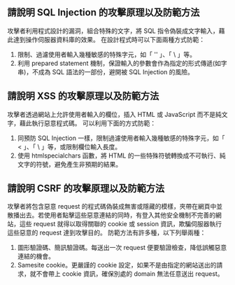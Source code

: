 ## 請說明 SQL Injection 的攻擊原理以及防範方法
攻擊者利用程式設計的漏洞，組合特殊的文字，將 SQL 指令偽裝成文字輸入，藉此達到操作伺服器資料庫的效果。
在設計程式時可以下面兩種方式防範：
1. 限制、過濾使用者輸入幾種敏感的特殊字元，如「 '' 」、「 \ 」等。
2. 利用 prepared statement 機制，保證輸入的參數會作為指定的形式傳遞(如字串)，不成為 SQL 語法的一部份，避開被 SQL Injection 的風險。

## 請說明 XSS 的攻擊原理以及防範方法
攻擊者透過網站上允許使用者輸入的欄位，插入 HTML 或 JavaScript 而不是純文字，藉此執行惡意程式碼。
可以利用下面的方式防範：
1. 同預防 SQL Injection 一樣，限制過濾使用者輸入幾種敏感的特殊字元，如「 < 」、「 \ 」等，或限制欄位輸入長度。
2. 使用 htmlspecialchars 函數，將 HTML 的一些特殊符號轉換成不可執行、純文字的符號，避免產生非預期的結果。

## 請說明 CSRF 的攻擊原理以及防範方法
攻擊者將包含惡意 request 的程式碼偽裝成無害或隱藏的模樣，夾帶在網頁中並散播出去。若使用者點擊這些惡意連結的同時，有登入其他安全機制不完善的網站，這些 request 就得以取得關聯的 cookie 或 session 資訊，欺騙伺服器執行這些惡意的 request 達到攻擊目的。
防範方法有許多種，以下列舉兩種：
1. 圖形驗證碼、簡訊驗證碼。每送出一次 request 便要驗證檢查，降低誤觸惡意連結的機會。
2. Samesite cookie。更嚴謹的 cookie 設定，如果不是由指定的網站送出的請求，就不會帶上 cookie 資訊，確保別處的 domain 無法任意送出 request。


